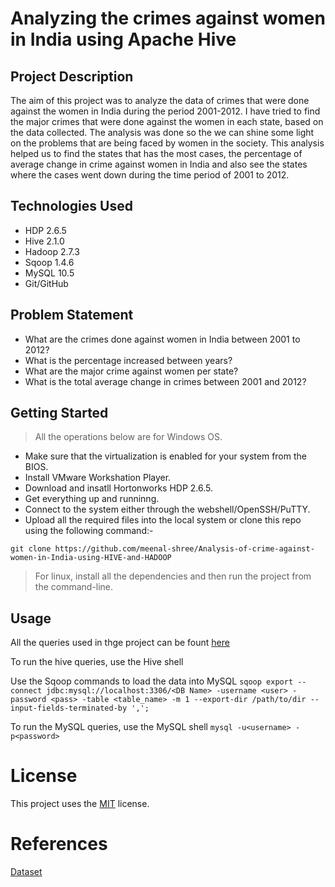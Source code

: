 # Analyzing the crimes against women in India using Apache Hive

## Project Description

The aim of this project was to analyze the data of crimes that were done against the women in India during the period 2001-2012. I have tried to find the major crimes that were done against the women in each state, based on the data collected. The analysis was done so the we can shine some light on the problems that are being faced by women in the society. This analysis helped us to find the states that has the most cases, the percentage of average change in crime against women in India and also see the states where the cases went down during the time period of 2001 to 2012.

## Technologies Used

* HDP 2.6.5
* Hive 2.1.0
* Hadoop 2.7.3
* Sqoop 1.4.6
* MySQL 10.5
* Git/GitHub  

## Problem Statement

* What are the crimes done against women in India between 2001 to 2012?
* What is the percentage increased between years?
* What are the major crime against women per state?
* What is the total average change in crimes between 2001 and 2012?

## Getting Started

> All the operations below are for Windows OS.
   
* Make sure that the virtualization is enabled for your system from the BIOS.
* Install VMware Workshation Player.
* Download and insatll Hortonworks HDP 2.6.5.
* Get everything up and runninng.
* Connect to the system either through the webshell/OpenSSH/PuTTY.
* Upload all the required files into the local system or clone this repo using the following command:-
```
git clone https://github.com/meenal-shree/Analysis-of-crime-against-women-in-India-using-HIVE-and-HADOOP
```
> For linux, install all the dependencies and then run the project from the command-line.

## Usage

All the queries used in thge project can be fount [here](./Queries/queries.txt)

To run the hive queries, use the Hive shell

Use the Sqoop commands to load the data into MySQL
`sqoop export --connect jdbc:mysql://localhost:3306/<DB Name> -username <user> -password <pass> -table <table_name> -m 1 --export-dir /path/to/dir --input-fields-terminated-by ',';`

To run the MySQL queries, use the MySQL shell 
`mysql -u<username> -p<password>`

# License

 This project uses the [MIT](./LICENSE) license.

# References
 [Dataset](https://www.kaggle.com/navinch/crime-against-women-in-india)
